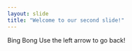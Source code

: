 ```yaml
---
layout: slide
title: "Welcome to our second slide!"
---
```

Bing Bong
Use the left arrow to go back!
